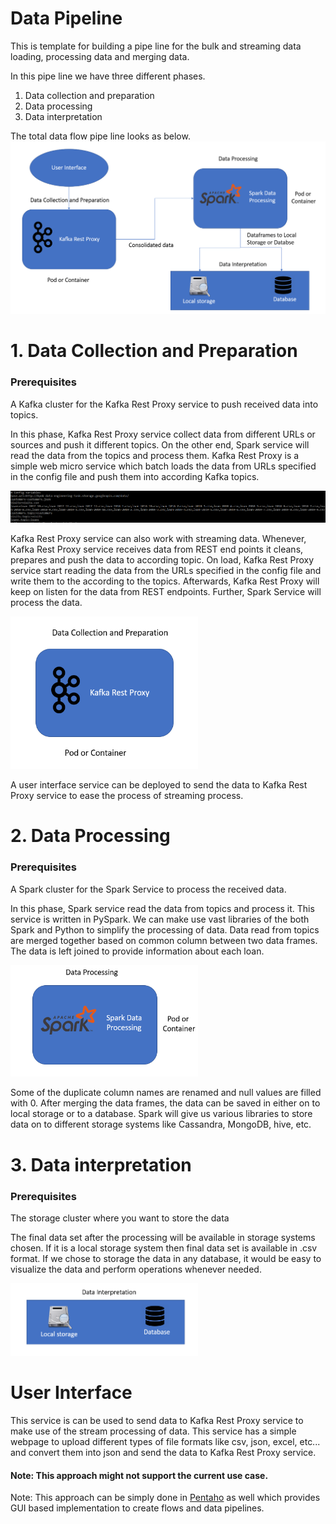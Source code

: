 # Data Pipeline
This is template for building a pipe line for the bulk and streaming data loading, processing data and merging data. 

In this pipe line we have three different phases.
1. Data collection and preparation 
2. Data processing 
3. Data interpretation

The total data flow pipe line looks as below.
![Architecture](docs/bynk-data-pipeline.PNG)


# 1. Data Collection and Preparation

  ### Prerequisites
  A Kafka cluster for the Kafka Rest Proxy service to push received data into topics.
  
  In this phase, Kafka Rest Proxy service collect data from different URLs or sources and push it different topics. On the other end, Spark service will read the data from the topics and process them. Kafka Rest Proxy is a simple web micro service which batch loads the data from URLs specified in the config file and push them into according Kafka topics.
  
 ![Architecture](docs/restproxy_config.PNG)
  
  Kafka Rest Proxy service can also work with streaming data. Whenever, Kafka Rest Proxy service receives data from REST end points it cleans, prepares and push the data to according topic. On load, Kafka Rest Proxy service start reading the data from the URLs specified in the config file and write them to the according to the topics. Afterwards, Kafka Rest Proxy will keep on listen for the data from REST endpoints. Further, Spark Service will process the data. 

<img src=docs/Data%20Collection.PNG width="300">

A user interface service can be deployed to send the data to Kafka Rest Proxy service to ease the process of streaming process.

# 2. Data Processing

  ### Prerequisites
  A Spark cluster for the Spark Service to process the received data.
  
  In this phase, Spark service read the data from topics and process it. This service is written in PySpark. We can make use vast libraries of the both Spark and Python to simplify the processing of data. Data read from topics are merged together based on common column between two data frames. The data is left joined to provide information about each loan. 
  
  <img src=docs/Data%20Processing.PNG width="300">
  
  Some of the duplicate column names are renamed and null values are filled with 0. After merging the data frames, the data can be saved in either on to local storage or to a database. Spark will give us various libraries to store data on to different storage systems like Cassandra, MongoDB, hive, etc.
 
 
# 3. Data interpretation
  
  ### Prerequisites
  The storage cluster where you want to store the data
  
  The final data set after the processing will be available in storage systems chosen. If it is a local storage system then final data set is available in .csv format. If we chose to storage the data in any database, it would be easy to visualize the data and perform operations whenever needed. 

<img src=docs/Storage.PNG width="300">

# User Interface

This service is can be used to send data to Kafka Rest Proxy service to make use of the stream processing of data. This service has a simple webpage to upload different types of file formats like csv, json, excel, etc... and convert them into json and send the data to Kafka Rest Proxy service. 

#### Note: This approach might not support the current use case. 

Note: This approach can be simply done in [Pentaho](https://www.hitachivantara.com/en-us/products/data-management-analytics/pentaho-platform/pentaho-data-integration.html) as well which provides GUI based implementation to create flows and data pipelines.
